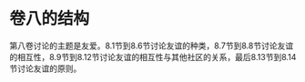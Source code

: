 # 卷八的结构

第八卷讨论的主题是友爱。8.1节到8.6节讨论友谊的种类，8.7节到8.8节讨论友谊的相互性，8.9节到8.12节讨论友谊的相互性与其他社区的关系，最后8.13节到8.14节讨论友谊的原则。


